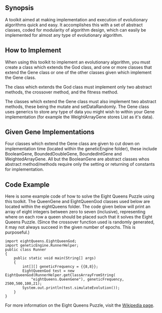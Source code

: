 ## Synopsis

A toolkit aimed at making implementation and execution of evolutionary algorithms quick and easy.  It accomplishes this with a set of abstract classes, coded for modularity of algorithm design, which can easily be implemented for almost any type of evolutionary algorithm. 


## How to Implement

When using this toolkit to implement an evolutionary algorithm, you must create a class which extends the God class, and one or more classes that extend the Gene class or one of the other classes given which implement the Gene class.

The class which extends the God class must implement only two abstract methods, the crossover method, and the fitness method.  

The classes which extend the Gene class must also implement two abstract methods, these being the mutate and setDataRandomly.  The Gene class uses generics to store any type of data you might wish to within your Gene implementation (for example the WeightArrayGene stores List<Double> as it's data).


## Given Gene Implementations

Four classes which extend the Gene class are given to cut down on implementation time (located within the geneticEngine folder), these include BooleanGene, BoundedDoubleGene, BoundedIntGene and WeightedArrayGene.  All but the BooleanGene are abstract classes whos abstract method/methods require only the setting or returning of constants for implementation.   


## Code Example

Here is some example code of how to solve the Eight Queens Puzzle using this toolkit.  The QueenGene and EightQueenGod classes used below are located within the eightQueens folder.  The code given below will print an array of eight integers between zero to seven (inclusive), representing where on each row a queen should be placed such that it solves the Eight Queens Puzzle. (Since the crossover function used is randomly generated, it may not always succeed in the given number of epochs. This is purposeful.)

```
import eightQueens.EightQueenGod;
import geneticEngine.RunnerHelper;
public class Runner
{
	public static void main(String[] args)
	{	
		int[][] geneticFrequency = {{8,8}};
		EightQueenGod test = new EightQueenGod(RunnerHelper.getClassArrayFromString(
		    "eightQueens.QueenGene"), geneticFrequency, 2500,500,100,21);
		System.out.println(test.simulateEvolution());
	}
}
```

For more information on the Eight Queens Puzzle, visit the [Wikipedia page](https://en.wikipedia.org/wiki/Eight_queens_puzzle).
